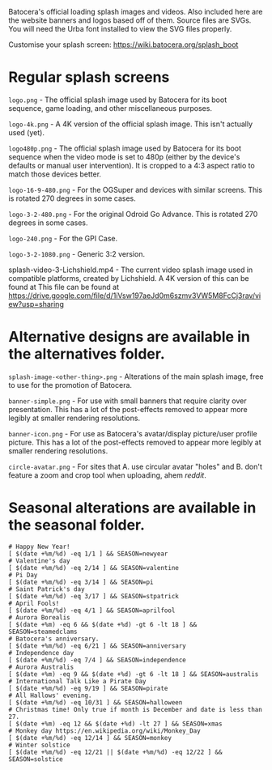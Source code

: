Batocera's official loading splash images and videos. Also included here are the website banners and logos based off of them. Source files are SVGs. You will need the Urba font installed to view the SVG files properly.

Customise your splash screen: https://wiki.batocera.org/splash_boot

# Regular splash screens

`logo.png` - The official splash image used by Batocera for its boot sequence, game loading, and other miscellaneous purposes.

`logo-4k.png` - A 4K version of the official splash image. This isn't actually used (yet).

`logo480p.png` - The official splash image used by Batocera for its boot sequence when the video mode is set to 480p (either by the device's defaults or manual user intervention). It is cropped to a 4:3 aspect ratio to match those devices better.

`logo-16-9-480.png` - For the OGSuper and devices with similar screens. This is rotated 270 degrees in some cases.

`logo-3-2-480.png` - For the original Odroid Go Advance. This is rotated 270 degrees in some cases.

`logo-240.png` - For the GPI Case.

`logo-3-2-1080.png` - Generic 3:2 version.

splash-video-3-Lichshield.mp4 - The current video splash image used in compatible platforms, created by Lichshield. A 4K version of this can be found at This file can be found at https://drive.google.com/file/d/1iVsw197aeJd0m6szmv3VW5M8FcCj3rav/view?usp=sharing

# Alternative designs are available in the alternatives folder.

`splash-image-<other-thing>.png` - Alterations of the main splash image, free to use for the promotion of Batocera.

`banner-simple.png` - For use with small banners that require clarity over presentation. This has a lot of the post-effects removed to appear more legibly at smaller rendering resolutions.

`banner-icon.png` - For use as Batocera's avatar/display picture/user profile picture. This has a lot of the post-effects removed to appear more legibly at smaller rendering resolutions.

`circle-avatar.png` - For sites that A. use circular avatar "holes" and B. don't feature a zoom and crop tool when uploading, ahem _reddit_.

# Seasonal alterations are available in the seasonal folder.

    # Happy New Year!
    [ $(date +%m/%d) -eq 1/1 ] && SEASON=newyear
    # Valentine's day
    [ $(date +%m/%d) -eq 2/14 ] && SEASON=valentine
    # Pi Day
    [ $(date +%m/%d) -eq 3/14 ] && SEASON=pi
    # Saint Patrick's day
    [ $(date +%m/%d) -eq 3/17 ] && SEASON=stpatrick
    # April Fools!
    [ $(date +%m/%d) -eq 4/1 ] && SEASON=aprilfool
    # Aurora Borealis
    [ $(date +%m) -eq 6 && $(date +%d) -gt 6 -lt 18 ] && SEASON=steamedclams
    # Batocera's anniversary.
    [ $(date +%m/%d) -eq 6/21 ] && SEASON=anniversary
    # Independence day
    [ $(date +%m/%d) -eq 7/4 ] && SEASON=independence
    # Aurora Australis
    [ $(date +%m) -eq 9 && $(date +%d) -gt 6 -lt 18 ] && SEASON=australis
    # International Talk Like a Pirate Day
    [ $(date +%m/%d) -eq 9/19 ] && SEASON=pirate
    # All Hallows' evening.
    [ $(date +%m/%d) -eq 10/31 ] && SEASON=halloween
    # Christmas time! Only true if month is December and date is less than 27.
    [ $(date +%m) -eq 12 && $(date +%d) -lt 27 ] && SEASON=xmas
    # Monkey day https://en.wikipedia.org/wiki/Monkey_Day
    [ $(date +%m/%d) -eq 12/14 ] && SEASON=monkey
    # Winter solstice
    [ $(date +%m/%d) -eq 12/21 || $(date +%m/%d) -eq 12/22 ] && SEASON=solstice
